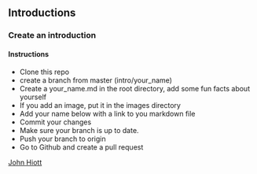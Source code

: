 Introductions
--------------------

### Create an introduction

#### Instructions
- Clone this repo
- create a branch from master (intro/your_name)
- Create a your_name.md in the root directory, add some fun facts about yourself
- If you add an image, put it in the images directory
- Add your name below with a link to you markdown file
- Commit your changes
- Make sure your branch is up to date.
- Push your branch to origin
- Go to Github and create a pull request

[John Hiott](johnhiott.md)
